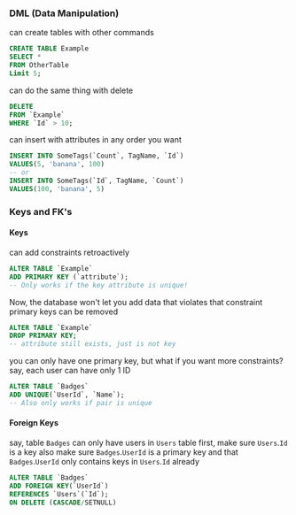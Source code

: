 
### DML (Data Manipulation)
can create tables with other commands
```sql
CREATE TABLE Example
SELECT *
FROM OtherTable
Limit 5;
```
can do the same thing with delete
```sql
DELETE
FROM `Example`
WHERE `Id` > 10;
```

can insert with attributes in any order you want
```sql
INSERT INTO SomeTags(`Count`, TagName, `Id`)
VALUES(5, 'banana', 100)
-- or
INSERT INTO SomeTags(`Id`, TagName, `Count`)
VALUES(100, 'banana', 5)
```

### Keys and FK's
#### Keys
can add constraints retroactively
```sql
ALTER TABLE `Example`
ADD PRIMARY KEY (`attribute`);
-- Only works if the key attribute is unique!
```
Now, the database won't let you add data that violates that constraint
primary keys can be removed 
```sql
ALTER TABLE `Example`
DROP PRIMARY KEY;
-- attribute still exists, just is not key
```

you can only have one primary key, but what if you want more constraints?
say, each user can have only 1 ID
```sql
ALTER TABLE `Badges`
ADD UNIQUE(`UserId`, `Name`);
-- Also only works if pair is unique
```

#### Foreign Keys
say, table `Badges` can only have users in `Users` table
first, make sure `Users`.`Id` is a key
also make sure `Badges`.`UserId` is a primary key
and that `Badges`.`UserId` only contains keys in `Users`.`Id` already
```sql
ALTER TABLE `Badges`
ADD FOREIGN KEY(`UserId`)
REFERENCES `Users`(`Id`);
ON DELETE (CASCADE/SETNULL)
```
